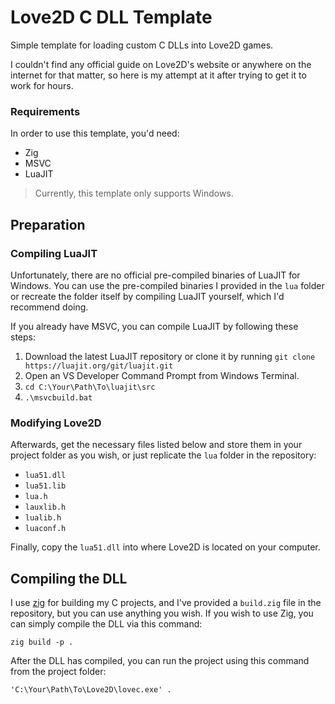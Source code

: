 # Love2D C DLL Template

Simple template for loading custom C DLLs into Love2D games.

I couldn't find any official guide on Love2D's website or anywhere on the internet for that matter, so here is my attempt at it after trying to get it to work for hours.

### Requirements

In order to use this template, you'd need:

* Zig
* MSVC
* LuaJIT

> Currently, this template only supports Windows.

## Preparation

### Compiling LuaJIT

Unfortunately, there are no official pre-compiled binaries of LuaJIT for Windows. You can use the pre-compiled binaries I provided in the `lua` folder or recreate the folder itself by compiling LuaJIT yourself, which I'd recommend doing.

If you already have MSVC, you can compile LuaJIT by following these steps:

1. Download the latest LuaJIT repository or clone it by running `git clone https://luajit.org/git/luajit.git`
2. Open an VS Developer Command Prompt from Windows Terminal.
3. `cd C:\Your\Path\To\luajit\src`
4. `.\msvcbuild.bat`

### Modifying Love2D

Afterwards, get the necessary files listed below and store them in your project folder as you wish, or just replicate the `lua` folder in the repository:

 - `lua51.dll`
 - `lua51.lib`
 - `lua.h`
 - `lauxlib.h`
 - `lualib.h`
 - `luaconf.h`

Finally, copy the `lua51.dll` into where Love2D is located on your computer.

## Compiling the DLL

I use [zig](https://ziglang.org/download/) for building my C projects, and I've provided a `build.zig` file in the repository, but you can use anything you wish. If you wish to use Zig, you can simply compile the DLL via this command:
```
zig build -p .
```
After the DLL has compiled, you can run the project using this command from the project folder:
```
'C:\Your\Path\To\Love2D\lovec.exe' .
```
